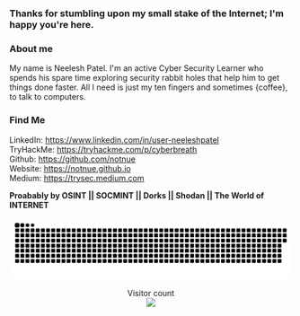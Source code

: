 ###  Thanks for stumbling upon my small stake of the Internet; I'm happy you're here.



### About me

My name is Neelesh Patel. I'm an active Cyber Security Learner who spends his spare time exploring security rabbit holes that help him to get things done faster. All I need is just my ten fingers and sometimes {coffee}, to talk to computers.

### Find Me

   LinkedIn: https://www.linkedin.com/in/user-neeleshpatel <br>
   TryHackMe: https://tryhackme.com/p/cyberbreath <br>
   Github: https://github.com/notnue <br>
   Website: https://notnue.github.io <br>
   Medium: https://trysec.medium.com <br>
   
   **Proabably by OSINT || SOCMINT || Dorks || Shodan || The World of INTERNET**

<a href=#><img src="nueillusion.svg"></a>
<p align="center">
   Visitor count<br>
   <img src="https://profile-counter.glitch.me/notnue/count.svg" />
</p>    


